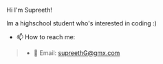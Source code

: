 Hi I'm Supreeth!

Im a highschool student who's interested in coding :)

- 📫 How to reach me: 
> - 📧 Email: <supreethG@gmx.com>
